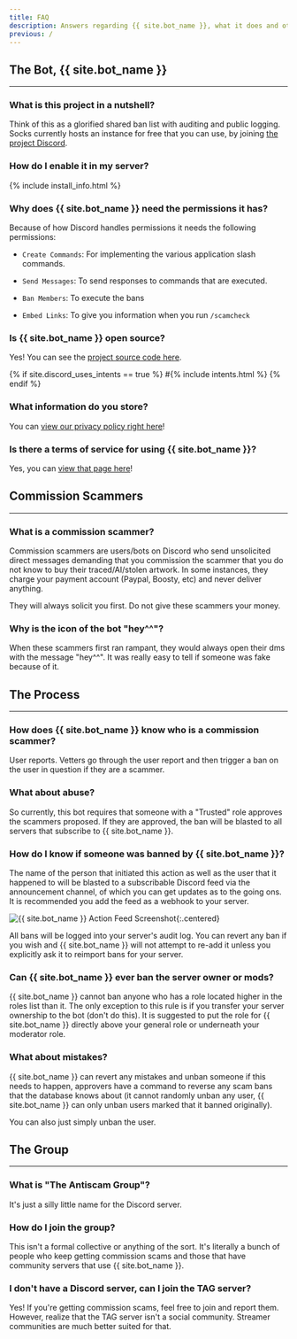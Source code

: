 ```yaml
---
title: FAQ
description: Answers regarding {{ site.bot_name }}, what it does and other things!
previous: /
---
```


## The Bot, {{ site.bot_name }}
---

### What is this project in a nutshell?

Think of this as a glorified shared ban list with auditing and public logging. Socks currently hosts an instance for free that you can use, by joining [the project Discord](/discord).

### How do I enable it in my server?

{% include install_info.html %}

### Why does {{ site.bot_name }} need the permissions it has?

Because of how Discord handles permissions it needs the following permissions:

* `Create Commands`: For implementing the various application slash commands.

* `Send Messages`: To send responses to commands that are executed.

* `Ban Members`: To execute the bans

* `Embed Links`: To give you information when you run `/scamcheck`

### Is {{ site.bot_name }} open source?

Yes! You can see the [project source code here](https://github.com/SocksTheWolf/AntiScamBot).

{% if site.discord_uses_intents == true %}
#{% include intents.html %}
{% endif %}

### What information do you store?

You can [view our privacy policy right here](/privacy)!

### Is there a terms of service for using {{ site.bot_name }}?

Yes, you can [view that page here](/terms)!

## Commission Scammers
---

### What is a commission scammer?

Commission scammers are users/bots on Discord who send unsolicited direct messages demanding that you commission the scammer that you do not know to buy their traced/AI/stolen artwork. In some instances, they charge your payment account (Paypal, Boosty, etc) and never deliver anything.

They will always solicit you first. Do not give these scammers your money.

### Why is the icon of the bot "hey^^"?

When these scammers first ran rampant, they would always open their dms with the message "hey^^". It was really easy to tell if someone was fake because of it.

## The Process
---

### How does {{ site.bot_name }} know who is a commission scammer?

User reports. Vetters go through the user report and then trigger a ban on the user in question if they are a scammer.

### What about abuse?

So currently, this bot requires that someone with a "Trusted" role approves the scammers proposed. If they are approved, the ban will be blasted to all servers that subscribe to {{ site.bot_name }}. 

### How do I know if someone was banned by {{ site.bot_name }}?

The name of the person that initiated this action as well as the user that it happened to will be blasted to a subscribable Discord feed via the announcement channel, of which you can get updates as to the going ons. It is recommended you add the feed as a webhook to your server.

![{{ site.bot_name }} Action Feed Screenshot](/assets/botbanchannel.png){:.centered}

All bans will be logged into your server's audit log. You can revert any ban if you wish and {{ site.bot_name }} will not attempt to re-add it unless you explicitly ask it to reimport bans for your server.

### Can {{ site.bot_name }} ever ban the server owner or mods?

{{ site.bot_name }} cannot ban anyone who has a role located higher in the roles list than it. The only exception to this rule is if you transfer your server ownership to the bot (don't do this). It is suggested to put the role for {{ site.bot_name }} directly above your general role or underneath your moderator role.

### What about mistakes?

{{ site.bot_name }} can revert any mistakes and unban someone if this needs to happen, approvers have a command to reverse any scam bans that the database knows about (it cannot randomly unban any user, {{ site.bot_name }} can only unban users marked that it banned originally). 

You can also just simply unban the user. 

## The Group
---

### What is "The Antiscam Group"?

It's just a silly little name for the Discord server.

### How do I join the group?

This isn't a formal collective or anything of the sort. It's literally a bunch of people who keep getting commission scams and those that have community servers that use {{ site.bot_name }}.

### I don't have a Discord server, can I join the TAG server?

Yes! If you're getting commission scams, feel free to join and report them. However, realize that the TAG server isn't a social community. Streamer communities are much better suited for that.